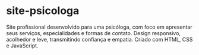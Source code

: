 # site-psicologa
Site profissional desenvolvido para uma psicóloga, com foco em apresentar seus serviços, especialidades e formas de contato. Design responsivo, acolhedor e leve, transmitindo confiança e empatia. Criado com HTML, CSS e JavaScript.
